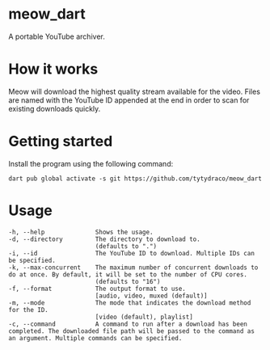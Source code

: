 # meow_dart

A portable YouTube archiver.

# How it works

Meow will download the highest quality stream available for the video. Files are named with the YouTube ID appended at
the end in order to scan for existing downloads quickly.

# Getting started

Install the program using the following command:

`dart pub global activate -s git https://github.com/tytydraco/meow_dart`

# Usage

```
-h, --help              Shows the usage.
-d, --directory         The directory to download to.
                        (defaults to ".")
-i, --id                The YouTube ID to download. Multiple IDs can be specified.
-k, --max-concurrent    The maximum number of concurrent downloads to do at once. By default, it will be set to the number of CPU cores.
                        (defaults to "16")
-f, --format            The output format to use.
                        [audio, video, muxed (default)]
-m, --mode              The mode that indicates the download method for the ID.
                        [video (default), playlist]
-c, --command           A command to run after a download has been completed. The downloaded file path will be passed to the command as an argument. Multiple commands can be specified.
```
